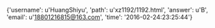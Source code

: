 {'username': u'HuangShiyu', 'path': u'xz1192/1192.html', 'answer': u'B', 'email': u'18801216815@163.com', 'time': '2016-02-24:23:25:44'}